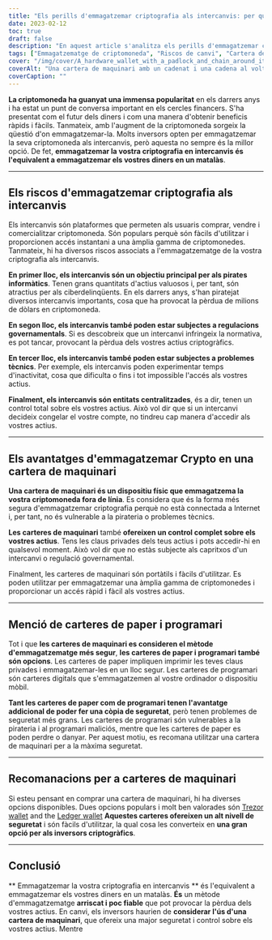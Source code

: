 ```yaml
---
title: "Els perills d'emmagatzemar criptografia als intercanvis: per què una cartera de maquinari és més segura"
date: 2023-02-12
toc: true
draft: false
description: "En aquest article s'analitza els perills d'emmagatzemar criptomoneda en els intercanvis, explica per què és equivalent a emmagatzemar diners en un matalàs i destaca els avantatges d'utilitzar una cartera de maquinari per a l'emmagatzematge segur."
tags: ["Emmagatzematge de criptomoneda", "Riscos de canvi", "Cartera de maquinari", "Seguretat cibernètica", "Invertir en cripto", "Emmagatzematge segur", "Claus privades", "Carteres portàtils", "Normativa governamental"]
cover: "/img/cover/A_hardware_wallet_with_a_padlock_and_chain_around_it_symbol.png"
coverAlt: "Una cartera de maquinari amb un cadenat i una cadena al voltant, que simbolitza la seguretat d'emmagatzemar criptomoneda en una cartera de maquinari."
coverCaption: ""
---
```


**La criptomoneda ha guanyat una immensa popularitat** en els darrers anys i ha estat un punt de conversa important en els cercles financers. S'ha presentat com el futur dels diners i com una manera d'obtenir beneficis ràpids i fàcils. Tanmateix, amb l'augment de la criptomoneda sorgeix la qüestió d'on emmagatzemar-la. Molts inversors opten per emmagatzemar la seva criptomoneda als intercanvis, però aquesta no sempre és la millor opció. De fet, **emmagatzemar la vostra criptografia en intercanvis és l'equivalent a emmagatzemar els vostres diners en un matalàs**.

______

## Els riscos d'emmagatzemar criptografia als intercanvis

Els intercanvis són plataformes que permeten als usuaris comprar, vendre i comercialitzar criptomoneda. Són populars perquè són fàcils d'utilitzar i proporcionen accés instantani a una àmplia gamma de criptomonedes. Tanmateix, hi ha diversos riscos associats a l'emmagatzematge de la vostra criptografia als intercanvis.

**En primer lloc, els intercanvis són un objectiu principal per als pirates informàtics**. Tenen grans quantitats d'actius valuosos i, per tant, són atractius per als ciberdelinqüents. En els darrers anys, s'han piratejat diversos intercanvis importants, cosa que ha provocat la pèrdua de milions de dòlars en criptomoneda.

**En segon lloc, els intercanvis també poden estar subjectes a regulacions governamentals**. Si es descobreix que un intercanvi infringeix la normativa, es pot tancar, provocant la pèrdua dels vostres actius criptogràfics.

**En tercer lloc, els intercanvis també poden estar subjectes a problemes tècnics**. Per exemple, els intercanvis poden experimentar temps d'inactivitat, cosa que dificulta o fins i tot impossible l'accés als vostres actius.

**Finalment, els intercanvis són entitats centralitzades**, és a dir, tenen un control total sobre els vostres actius. Això vol dir que si un intercanvi decideix congelar el vostre compte, no tindreu cap manera d'accedir als vostres actius.

______

## Els avantatges d'emmagatzemar Crypto en una cartera de maquinari

**Una cartera de maquinari és un dispositiu físic que emmagatzema la vostra criptomoneda fora de línia**. Es considera que és la forma més segura d'emmagatzemar criptografia perquè no està connectada a Internet i, per tant, no és vulnerable a la pirateria o problemes tècnics.

**Les carteres de maquinari** també **ofereixen un control complet sobre els vostres actius**. Tens les claus privades dels teus actius i pots accedir-hi en qualsevol moment. Això vol dir que no estàs subjecte als capritxos d'un intercanvi o regulació governamental.

Finalment, les carteres de maquinari són portàtils i fàcils d'utilitzar. Es poden utilitzar per emmagatzemar una àmplia gamma de criptomonedes i proporcionar un accés ràpid i fàcil als vostres actius.

______

## Menció de carteres de paper i programari

Tot i que **les carteres de maquinari es consideren el mètode d'emmagatzematge més segur**, **les carteres de paper i programari també són opcions**. Les carteres de paper impliquen imprimir les teves claus privades i emmagatzemar-les en un lloc segur. Les carteres de programari són carteres digitals que s'emmagatzemen al vostre ordinador o dispositiu mòbil.

**Tant les carteres de paper com de programari tenen l'avantatge addicional de poder fer una còpia de seguretat**, però tenen problemes de seguretat més grans. Les carteres de programari són vulnerables a la pirateria i al programari maliciós, mentre que les carteres de paper es poden perdre o danyar. Per aquest motiu, es recomana utilitzar una cartera de maquinari per a la màxima seguretat.

______

## Recomanacions per a carteres de maquinari

Si esteu pensant en comprar una cartera de maquinari, hi ha diverses opcions disponibles. Dues opcions populars i molt ben valorades són [Trezor wallet](https://amzn.to/3xfyuEM) and the [Ledger wallet](https://amzn.to/3jSMyRE) **Aquestes carteres ofereixen un alt nivell de seguretat** i són fàcils d'utilitzar, la qual cosa les converteix en **una gran opció per als inversors criptogràfics**.

______

## Conclusió

** Emmagatzemar la vostra criptografia en intercanvis ** és l'equivalent a emmagatzemar els vostres diners en un matalàs. **És** un mètode d'emmagatzematge **arriscat i poc fiable** que pot provocar la pèrdua dels vostres actius. En canvi, els inversors haurien de **considerar l'ús d'una cartera de maquinari**, que ofereix una major seguretat i control sobre els vostres actius. Mentre
